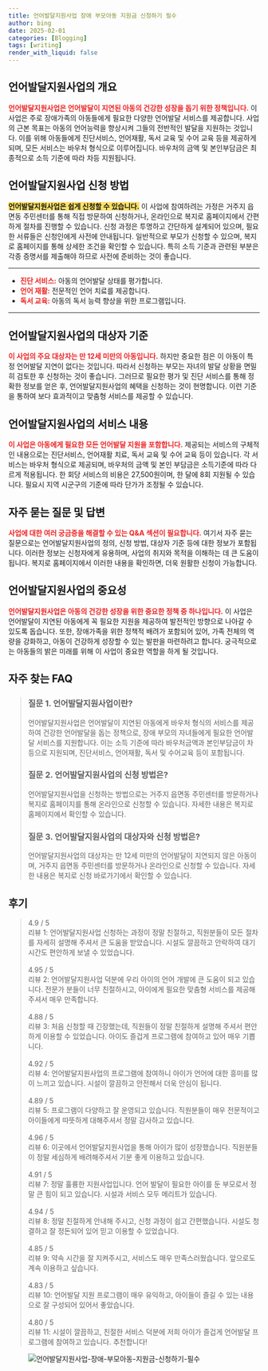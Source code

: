 ```yaml
---
title: 언어발달지원사업 장애 부모아동 지원금 신청하기 필수
author: bing
date: 2025-02-01
categories: [Blogging]
tags: [writing]
render_with_liquid: false
---
```



<h2 id='언어발달지원사업 개요'>언어발달지원사업의 개요</h2>

<p><b><span style="color: #ee2323;">언어발달지원사업은 언어발달이 지연된 아동의 건강한 성장을 돕기 위한 정책입니다.</span></b> 이 사업은 주로 장애가족의 아동들에게 필요한 다양한 언어발달 서비스를 제공합니다. 사업의 근본 목표는 아동의 언어능력을 향상시켜 그들의 전반적인 발달을 지원하는 것입니다. 이를 위해 아동들에게 진단서비스, 언어재활, 독서 교육 및 수어 교육 등을 제공하게 되며, 모든 서비스는 바우처 형식으로 이루어집니다. 바우처의 금액 및 본인부담금은 최종적으로 소득 기준에 따라 차등 지원됩니다.</p>

<h2 id='신청 방법'>언어발달지원사업 신청 방법</h2>

<p><b><span style="background-color: #ffe066;">언어발달지원사업은 쉽게 신청할 수 있습니다.</span></b> 이 사업에 참여하려는 가정은 거주지 읍면동 주민센터를 통해 직접 방문하여 신청하거나, 온라인으로 복지로 홈페이지에서 간편하게 절차를 진행할 수 있습니다. 신청 과정은 투명하고 간단하게 설계되어 있으며, 필요한 서류들은 신청인에게 사전에 안내됩니다. 일반적으로 부모가 신청할 수 있으며, 복지로 홈페이지를 통해 상세한 조건을 확인할 수 있습니다. 특히 소득 기준과 관련된 부분은 각종 증명서를 제출해야 하므로 사전에 준비하는 것이 좋습니다.</p>

<hr />

<ul>
    <li><b><span style="color: #ee2323;">진단 서비스:</span></b> 아동의 언어발달 상태를 평가합니다.</li>
    <li><b><span style="color: #ee2323;">언어 재활:</span></b> 전문적인 언어 치료를 제공합니다.</li>
    <li><b><span style="color: #ee2323;">독서 교육:</span></b> 아동의 독서 능력 향상을 위한 프로그램입니다.</li>
</ul>

<hr />

<h2 id='대상자 기준'>언어발달지원사업의 대상자 기준</h2>

<p><b><span style="color: #ee2323;">이 사업의 주요 대상자는 만 12세 미만의 아동입니다.</span></b> 하지만 중요한 점은 이 아동이 특정 언어발달 지연이 없다는 것입니다. 따라서 신청하는 부모는 자녀의 발달 상황을 면밀히 검토한 후 신청하는 것이 좋습니다. 그러므로 필요한 평가 및 진단 서비스를 통해 정확한 정보를 얻은 후, 언어발달지원사업의 혜택을 신청하는 것이 현명합니다. 이런 기준을 통하여 보다 효과적이고 맞춤형 서비스를 제공할 수 있습니다.</p>

<h2 id='서비스 내용'>언어발달지원사업의 서비스 내용</h2>

<p><b><span style="color: #ee2323;">이 사업은 아동에게 필요한 모든 언어발달 지원을 포함합니다.</span></b> 제공되는 서비스의 구체적인 내용으로는 진단서비스, 언어재활 치료, 독서 교육 및 수어 교육 등이 있습니다. 각 서비스는 바우처 형식으로 제공되며, 바우처의 금액 및 본인 부담금은 소득기준에 따라 다르게 적용됩니다. 한 회당 서비스의 비용은 27,500원이며, 한 달에 8회 지원될 수 있습니다. 필요시 지역 시군구의 기준에 따라 단가가 조정될 수 있습니다.</p>

<h2 id='자주 묻는 질문'>자주 묻는 질문 및 답변</h2>

<p><b><span style="color: #ee2323;">사업에 대한 여러 궁금증을 해결할 수 있는 Q&A 섹션이 필요합니다.</span></b> 여기서 자주 묻는 질문으로는 언어발달지원사업의 정의, 신청 방법, 대상자 기준 등에 대한 정보가 포함됩니다. 이러한 정보는 신청자에게 유용하며, 사업의 취지와 목적을 이해하는 데 큰 도움이 됩니다. 복지로 홈페이지에서 이러한 내용을 확인하면, 더욱 원활한 신청이 가능합니다.</p>

<h2 id='마무리 정리'>언어발달지원사업의 중요성</h2>

<p><b><span style="color: #ee2323;">언어발달지원사업은 아동의 건강한 성장을 위한 중요한 정책 중 하나입니다.</span></b> 이 사업은 언어발달이 지연된 아동에게 꼭 필요한 지원을 제공하여 발전적인 방향으로 나아갈 수 있도록 돕습니다. 또한, 장애가족을 위한 정책적 배려가 포함되어 있어, 가족 전체의 역량을 강화하고, 아동이 건강하게 성장할 수 있는 발판을 마련하려고 합니다. 궁극적으로는 아동들의 밝은 미래를 위해 이 사업이 중요한 역할을 하게 될 것입니다.</p>


<h2 id='자주_찾는_FAQ'>자주 찾는 FAQ</h2>
<div itemscope="" itemtype="https://schema.org/FAQPage"> 
<blockquote> 
<div itemscope="" itemprop="mainEntity" itemtype="https://schema.org/Question"> 
<h3 itemprop="name">질문 1. 언어발달지원사업이란?</h3> 
<div itemscope="" itemprop="acceptedAnswer" itemtype="https://schema.org/Answer"> 
<span itemprop="text"> 
<p>언어발달지원사업은 언어발달이 지연된 아동에게 바우처 형식의 서비스를 제공하여 건강한 언어발달을 돕는 정책으로, 장애 부모의 자녀들에게 필요한 언어발달 서비스를 지원합니다. 이는 소득 기준에 따라 바우처금액과 본인부담금이 차등으로 지원되며, 진단서비스, 언어재활, 독서 및 수어교육 등이 포함됩니다.</p> 
</span> 
</div> 
</div> 

<div itemscope="" itemprop="mainEntity" itemtype="https://schema.org/Question"> 
<h3 itemprop="name">질문 2. 언어발달지원사업의 신청 방법은?</h3> 
<div itemscope="" itemprop="acceptedAnswer" itemtype="https://schema.org/Answer"> 
<span itemprop="text"> 
<p>언어발달지원사업을 신청하는 방법으로는 거주지 읍면동 주민센터를 방문하거나 복지로 홈페이지를 통해 온라인으로 신청할 수 있습니다. 자세한 내용은 복지로 홈페이지에서 확인할 수 있습니다.</p> 
</span> 
</div> 
</div> 

<div itemscope="" itemprop="mainEntity" itemtype="https://schema.org/Question"> 
<h3 itemprop="name">질문 3. 언어발달지원사업의 대상자와 신청 방법은?</h3> 
<div itemscope="" itemprop="acceptedAnswer" itemtype="https://schema.org/Answer"> 
<span itemprop="text"> 
<p>언어발달지원사업의 대상자는 만 12세 미만의 언어발달이 지연되지 않은 아동이며, 거주지 읍면동 주민센터를 방문하거나 온라인으로 신청할 수 있습니다. 자세한 내용은 복지로 신청 바로가기에서 확인할 수 있습니다.</p> 
</span> 
</div> 
</div> 

</blockquote> 
</div>
<h2 id='후기'>후기</h2>
<div itemscope itemtype="https://schema.org/Product">
  <blockquote>
  <div itemprop="review" itemscope itemtype="https://schema.org/Review">
      <div itemprop="reviewRating" itemscope itemtype="https://schema.org/Rating"> <span itemprop="ratingValue">4.9</span> / <span itemprop="bestRating">5</span> </div>
      <span itemprop="reviewBody">리뷰 1: 언어발달지원사업 신청하는 과정이 정말 친절하고, 직원분들이 모든 절차를 자세히 설명해 주셔서 큰 도움을 받았습니다. 시설도 깔끔하고 안락하여 대기시간도 편안하게 보낼 수 있었습니다.</span>
  </div>
  <br>
  <div itemprop="review" itemscope itemtype="https://schema.org/Review">
      <div itemprop="reviewRating" itemscope itemtype="https://schema.org/Rating"> <span itemprop="ratingValue">4.95</span> / <span itemprop="bestRating">5</span> </div>
      <span itemprop="reviewBody">리뷰 2: 언어발달지원사업 덕분에 우리 아이의 언어 개발에 큰 도움이 되고 있습니다. 전문가 분들이 너무 친절하시고, 아이에게 필요한 맞춤형 서비스를 제공해 주셔서 매우 만족합니다.</span>
  </div>
  <br>
  <div itemprop="review" itemscope itemtype="https://schema.org/Review">
      <div itemprop="reviewRating" itemscope itemtype="https://schema.org/Rating"> <span itemprop="ratingValue">4.88</span> / <span itemprop="bestRating">5</span> </div>
      <span itemprop="reviewBody">리뷰 3: 처음 신청할 때 긴장했는데, 직원들이 정말 친절하게 설명해 주셔서 편안하게 이용할 수 있었습니다. 아이도 즐겁게 프로그램에 참여하고 있어 매우 기쁩니다.</span>
  </div>
  <br>
  <div itemprop="review" itemscope itemtype="https://schema.org/Review">
      <div itemprop="reviewRating" itemscope itemtype="https://schema.org/Rating"> <span itemprop="ratingValue">4.92</span> / <span itemprop="bestRating">5</span> </div>
      <span itemprop="reviewBody">리뷰 4: 언어발달지원사업의 프로그램에 참여하니 아이가 언어에 대한 흥미를 많이 느끼고 있습니다. 시설이 깔끔하고 안전해서 더욱 안심이 됩니다.</span>
  </div>
  <br>
  <div itemprop="review" itemscope itemtype="https://schema.org/Review">
      <div itemprop="reviewRating" itemscope itemtype="https://schema.org/Rating"> <span itemprop="ratingValue">4.89</span> / <span itemprop="bestRating">5</span> </div>
      <span itemprop="reviewBody">리뷰 5: 프로그램이 다양하고 잘 운영되고 있습니다. 직원분들이 매우 전문적이고 아이들에게 따뜻하게 대해주셔서 정말 감사하고 있습니다.</span>
  </div>
  <br>
  <div itemprop="review" itemscope itemtype="https://schema.org/Review">
      <div itemprop="reviewRating" itemscope itemtype="https://schema.org/Rating"> <span itemprop="ratingValue">4.96</span> / <span itemprop="bestRating">5</span> </div>
      <span itemprop="reviewBody">리뷰 6: 이곳에서 언어발달지원사업을 통해 아이가 많이 성장했습니다. 직원분들이 정말 세심하게 배려해주셔서 기분 좋게 이용하고 있습니다.</span>
  </div>
  <br>
  <div itemprop="review" itemscope itemtype="https://schema.org/Review">
      <div itemprop="reviewRating" itemscope itemtype="https://schema.org/Rating"> <span itemprop="ratingValue">4.91</span> / <span itemprop="bestRating">5</span> </div>
      <span itemprop="reviewBody">리뷰 7: 정말 훌륭한 지원사업입니다. 언어 발달이 필요한 아이를 둔 부모로서 정말 큰 힘이 되고 있습니다. 시설과 서비스 모두 메리트가 있습니다.</span>
  </div>
  <br>
  <div itemprop="review" itemscope itemtype="https://schema.org/Review">
      <div itemprop="reviewRating" itemscope itemtype="https://schema.org/Rating"> <span itemprop="ratingValue">4.94</span> / <span itemprop="bestRating">5</span> </div>
      <span itemprop="reviewBody">리뷰 8: 정말 친절하게 안내해 주시고, 신청 과정이 쉽고 간편했습니다. 시설도 청결하고 잘 정돈되어 있어 믿고 이용할 수 있었습니다.</span>
  </div>
  <br>
  <div itemprop="review" itemscope itemtype="https://schema.org/Review">
      <div itemprop="reviewRating" itemscope itemtype="https://schema.org/Rating"> <span itemprop="ratingValue">4.85</span> / <span itemprop="bestRating">5</span> </div>
      <span itemprop="reviewBody">리뷰 9: 약속 시간을 잘 지켜주시고, 서비스도 매우 만족스러웠습니다. 앞으로도 계속 이용하고 싶습니다.</span>
  </div>
  <br>
  <div itemprop="review" itemscope itemtype="https://schema.org/Review">
      <div itemprop="reviewRating" itemscope itemtype="https://schema.org/Rating"> <span itemprop="ratingValue">4.83</span> / <span itemprop="bestRating">5</span> </div>
      <span itemprop="reviewBody">리뷰 10: 언어발달 지원 프로그램이 매우 유익하고, 아이들이 즐길 수 있는 내용으로 잘 구성되어 있어서 좋았습니다.</span>
  </div>
  <br>
  <div itemprop="review" itemscope itemtype="https://schema.org/Review">
      <div itemprop="reviewRating" itemscope itemtype="https://schema.org/Rating"> <span itemprop="ratingValue">4.80</span> / <span itemprop="bestRating">5</span> </div>
      <span itemprop="reviewBody">리뷰 11: 시설이 깔끔하고, 친절한 서비스 덕분에 저희 아이가 즐겁게 언어발달 프로그램에 참여하고 있습니다. 추천합니다!</span>
  </div>
  </blockquote>
</div>
<figure class="image"><img src="https://afficreate.github.io/assets/img/thumbnail/언어발달지원사업-장애-부모아동-지원금-신청하기-필수.webp" alt="언어발달지원사업-장애-부모아동-지원금-신청하기-필수"></figure>